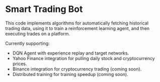 # Smart Trading Bot
This code implements algorithms for automatically fetching historical trading data, using it to train a reinforcement learning agent, and then executing trades on a platform. 

Currently supporting:
 - DQN Agent with experience replay and target networks.
 - Yahoo Finance integration for pulling daily stock and cryptocurrency prices.
 - Binance integration for cryptocurrency trading (coming soon).
 - Distributed training for training speedup (coming soon).
